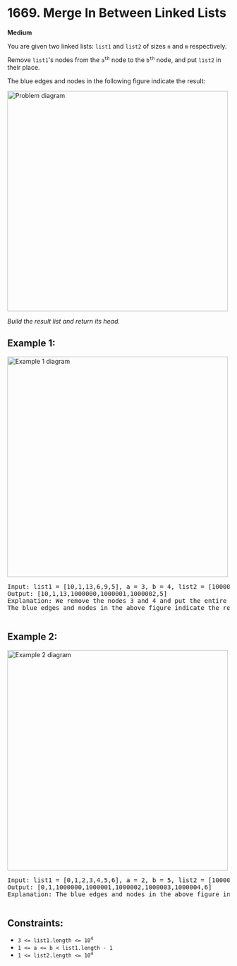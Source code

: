 <!DOCTYPE html>
<html lang="en">
<head>
  <meta charset="UTF-8">
  <meta name="viewport" content="width=device-width, initial-scale=1.0">
  
</head>
<body>
  <h1>1669. Merge In Between Linked Lists</h1>
  <p><strong>Medium</strong></p>

  <p>You are given two linked lists: <code>list1</code> and <code>list2</code> of sizes <code>n</code> and <code>m</code> respectively.</p>
  <p>Remove <code>list1</code>'s nodes from the <code>a<sup>th</sup></code> node to the <code>b<sup>th</sup></code> node, and put <code>list2</code> in their place.</p>
  <p>The blue edges and nodes in the following figure indicate the result:</p>

  <img src="https://assets.leetcode.com/uploads/2020/11/05/fig1.png" alt="Problem diagram" width="500">

  <p><i>Build the result list and return its head.</i></p>

  <h2>Example 1:</h2>
  <img src="https://assets.leetcode.com/uploads/2024/03/01/ll.png" alt="Example 1 diagram" width="500">
  <pre>
Input: list1 = [10,1,13,6,9,5], a = 3, b = 4, list2 = [1000000,1000001,1000002]
Output: [10,1,13,1000000,1000001,1000002,5]
Explanation: We remove the nodes 3 and 4 and put the entire list2 in their place. 
The blue edges and nodes in the above figure indicate the result.
  </pre>

  <h2>Example 2:</h2>
  <img src="https://assets.leetcode.com/uploads/2020/11/05/merge_linked_list_ex2.png" alt="Example 2 diagram" width="500">
  <pre>
Input: list1 = [0,1,2,3,4,5,6], a = 2, b = 5, list2 = [1000000,1000001,1000002,1000003,1000004]
Output: [0,1,1000000,1000001,1000002,1000003,1000004,6]
Explanation: The blue edges and nodes in the above figure indicate the result.
  </pre>

  <h2>Constraints:</h2>
  <ul>
    <li><code>3 &lt;= list1.length &lt;= 10<sup>4</sup></code></li>
    <li><code>1 &lt;= a &lt;= b &lt; list1.length - 1</code></li>
    <li><code>1 &lt;= list2.length &lt;= 10<sup>4</sup></code></li>
  </ul>
</body>
</html>
